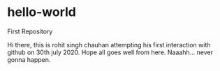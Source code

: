 # hello-world
First Repository 

Hi there, this is rohit singh chauhan attempting his first interaction with github on 30th july 2020. 
Hope all goes well from here. Naaahh... never gonna happen. 

